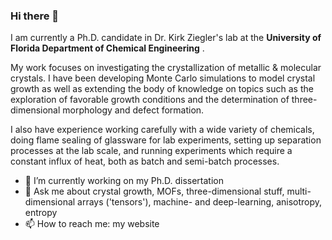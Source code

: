 ### Hi there 👋

I am currently a Ph.D. candidate in Dr. Kirk Ziegler's lab at the **University of Florida Department of Chemical Engineering** . 

My work focuses on investigating the crystallization of metallic & molecular crystals. I have been developing Monte Carlo simulations to model crystal growth as well as extending the body of knowledge on topics such as the exploration of favorable growth conditions and the determination of three-dimensional morphology and defect formation.

I also have experience working carefully with a wide variety of chemicals, doing flame sealing of glassware for lab experiments, setting up separation processes at the lab scale, and running experiments which require a constant influx of heat, both as batch and semi-batch processes. 

- 🔭 I’m currently working on my Ph.D. dissertation
- 💬 Ask me about crystal growth, MOFs, three-dimensional stuff, multi-dimensional arrays ('tensors'), machine- and deep-learning, anisotropy, entropy
- 📫 How to reach me: my website


<!--
**andrewrgarcia/andrewrgarcia** is a ✨ _special_ ✨ repository because its `README.md` (this file) appears on your GitHub profile.

Here are some ideas to get you started:

- 🔭 I’m currently working on my Ph.D. dissertation
- 🌱 I’m currently learning ...
- 👯 I’m looking to collaborate on ...
- 🤔 I’m looking for help with ...
- 💬 Ask me about crystal growth, three-dimensional stuff, multi-dimensional arrays ('tensors'), machine- and deep-learning, 
- 📫 How to reach me: ...
- 😄 Pronouns: ...
- ⚡ Fun fact: ...
-->
